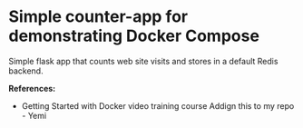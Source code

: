 # Simple counter-app for demonstrating Docker Compose
Simple flask app that counts web site visits and stores in a default Redis backend.

**References:**
- Getting Started with Docker video training course
Addign this to my repo - Yemi